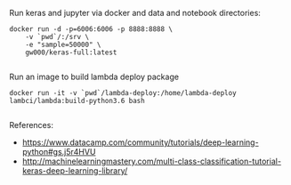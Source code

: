 
Run keras and jupyter via docker and data and notebook directories:
```
docker run -d -p=6006:6006 -p 8888:8888 \
    -v `pwd`/:/srv \
    -e "sample=50000" \
    gw000/keras-full:latest
                
```

Run an image to build lambda deploy package
```
docker run -it -v `pwd`/lambda-deploy:/home/lambda-deploy lambci/lambda:build-python3.6 bash
                
```

References:
* https://www.datacamp.com/community/tutorials/deep-learning-python#gs.j5r4HVU
* http://machinelearningmastery.com/multi-class-classification-tutorial-keras-deep-learning-library/